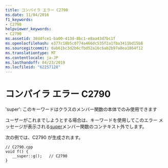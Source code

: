 ```yaml
---
title: コンパイラ エラー C2790
ms.date: 11/04/2016
f1_keywords:
- C2790
helpviewer_keywords:
- C2790
ms.assetid: 38d4fce1-ba00-413d-8bc1-e8aa43d7bc1f
ms.openlocfilehash: e377c18b5c0774a466dc535f2a1fba3411bd15b8
ms.sourcegitcommit: 0ab61bc3d2b6cfbd52a16c6ab2b97a8ea1864f12
ms.translationtype: MT
ms.contentlocale: ja-JP
ms.lasthandoff: 04/23/2019
ms.locfileid: "62257128"
---
```

# <a name="compiler-error-c2790"></a>コンパイラ エラー C2790

'super': このキーワードはクラスのメンバー関数の本体でのみ使用できます

ユーザーがこれまでしようとする場合は、キーワードを使用してこのエラー メッセージが表示される[super](../../cpp/super.md)メンバー関数のコンテキスト外でします。

次の例では、C2790 が生成されます。

```
// C2790.cpp
void f() {
   __super::g();   // C2790
}
```